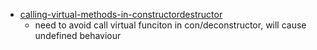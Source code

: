 * [calling-virtual-methods-in-constructordestructor](https://www.geeksforgeeks.org/calling-virtual-methods-in-constructordestructor-in-cpp/)
  * need to avoid call virtual funciton in con/deconstructor, will cause undefined behaviour
